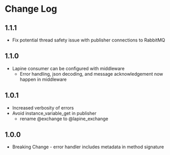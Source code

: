 Change Log
==========

## 1.1.1

* Fix potential thread safety issue with publisher connections to
  RabbitMQ

## 1.1.0

* Lapine consumer can be configured with middleware
  * Error handling, json decoding, and message acknowledgement now happen in middleware

## 1.0.1

* Increased verbosity of errors
* Avoid instance_variable_get in publisher
  * rename @exchange to @lapine_exchange

## 1.0.0

* Breaking Change - error handler includes metadata in method signature
